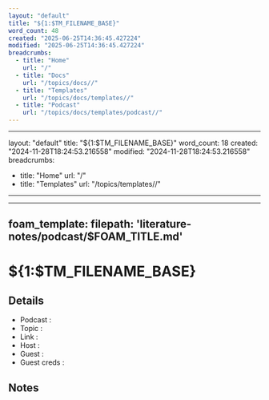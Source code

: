 ```yaml
---
layout: "default"
title: "${1:$TM_FILENAME_BASE}"
word_count: 48
created: "2025-06-25T14:36:45.427224"
modified: "2025-06-25T14:36:45.427224"
breadcrumbs:
  - title: "Home"
    url: "/"
  - title: "Docs"
    url: "/topics/docs//"
  - title: "Templates"
    url: "/topics/docs/templates//"
  - title: "Podcast"
    url: "/topics/docs/templates/podcast//"
---
```

---
layout: "default"
title: "${1:$TM_FILENAME_BASE}"
word_count: 18
created: "2024-11-28T18:24:53.216558"
modified: "2024-11-28T18:24:53.216558"
breadcrumbs:
  - title: "Home"
    url: "/"
  - title: "Templates"
    url: "/topics/templates//"
---
---
foam_template:
  filepath: 'literature-notes/podcast/$FOAM_TITLE.md'
---
# ${1:$TM_FILENAME_BASE}

## Details

- Podcast     :
- Topic       :
- Link        :
- Host        :
- Guest       :
- Guest creds :

## Notes
